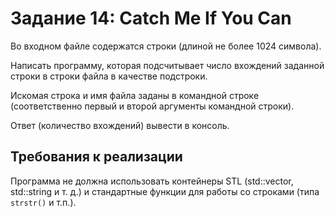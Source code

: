# Задание 14: Catch Me If You Can

Во входном файле содержатся строки (длиной не более 1024 символа).

Написать программу, которая подсчитывает число вхождений заданной строки в строки файла в качестве подстроки.

Искомая строка и имя файла заданы в командной строке (соответственно первый и второй аргументы командной строки). 

Ответ (количество вхождений) вывести в консоль.

## Требования к реализации
Программа не должна использовать контейнеры STL (std::vector, std::string и т. д.) и стандартные функции для работы со строками (типа `strstr()` и т.п.). 
